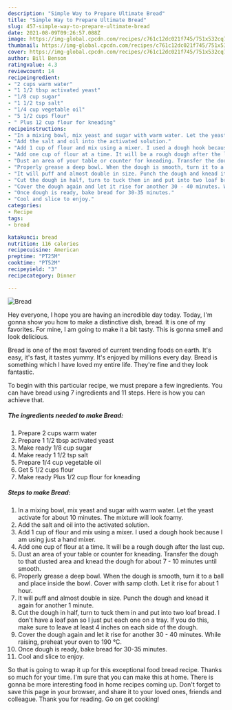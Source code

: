 ```yaml
---
description: "Simple Way to Prepare Ultimate Bread"
title: "Simple Way to Prepare Ultimate Bread"
slug: 457-simple-way-to-prepare-ultimate-bread
date: 2021-08-09T09:26:57.088Z
image: https://img-global.cpcdn.com/recipes/c761c12dc021f745/751x532cq70/bread-recipe-main-photo.jpg
thumbnail: https://img-global.cpcdn.com/recipes/c761c12dc021f745/751x532cq70/bread-recipe-main-photo.jpg
cover: https://img-global.cpcdn.com/recipes/c761c12dc021f745/751x532cq70/bread-recipe-main-photo.jpg
author: Bill Benson
ratingvalue: 4.3
reviewcount: 14
recipeingredient:
- "2 cups warm water"
- "1 1/2 tbsp activated yeast"
- "1/8 cup sugar"
- "1 1/2 tsp salt"
- "1/4 cup vegetable oil"
- "5 1/2 cups flour"
- " Plus 12 cup flour for kneading"
recipeinstructions:
- "In a mixing bowl, mix yeast and sugar with warm water. Let the yeast activate for about 10 minutes. The mixture will look foamy."
- "Add the salt and oil into the activated solution."
- "Add 1 cup of flour and mix using a mixer. I used a dough hook because I am using just a hand mixer."
- "Add one cup of flour at a time. It will be a rough dough after the last cup."
- "Dust an area of your table or counter for kneading. Transfer the dough to that dusted area and knead the dough for about 7 - 10 minutes until smooth."
- "Properly grease a deep bowl. When the dough is smooth, turn it to a ball and place inside the bowl. Cover with samp cloth. Let it rise for about 1 hour."
- "It will puff and almost double in size. Punch the dough and knead it again for another 1 minute."
- "Cut the dough in half, turn to tuck them in and put into two loaf bread. I don&#39;t have a loaf pan so I just put each one on a tray. If you do this, make sure to leave at least 4 inches on each side of the dough."
- "Cover the dough again and let it rise for another 30 - 40 minutes. While raising, preheat your oven to 190 °C."
- "Once dough is ready, bake bread for 30-35 minutes."
- "Cool and slice to enjoy."
categories:
- Recipe
tags:
- bread

katakunci: bread 
nutrition: 116 calories
recipecuisine: American
preptime: "PT25M"
cooktime: "PT52M"
recipeyield: "3"
recipecategory: Dinner

---
```



![Bread](https://img-global.cpcdn.com/recipes/c761c12dc021f745/751x532cq70/bread-recipe-main-photo.jpg)

Hey everyone, I hope you are having an incredible day today. Today, I'm gonna show you how to make a distinctive dish, bread. It is one of my favorites. For mine, I am going to make it a bit tasty. This is gonna smell and look delicious.



Bread is one of the most favored of current trending foods on earth. It's easy, it's fast, it tastes yummy. It's enjoyed by millions every day. Bread is something which I have loved my entire life. They're fine and they look fantastic.


To begin with this particular recipe, we must prepare a few ingredients. You can have bread using 7 ingredients and 11 steps. Here is how you can achieve that.

<!--inarticleads1-->

##### The ingredients needed to make Bread:

1. Prepare 2 cups warm water
1. Prepare 1 1/2 tbsp activated yeast
1. Make ready 1/8 cup sugar
1. Make ready 1 1/2 tsp salt
1. Prepare 1/4 cup vegetable oil
1. Get 5 1/2 cups flour
1. Make ready  Plus 1/2 cup flour for kneading




<!--inarticleads2-->

##### Steps to make Bread:

1. In a mixing bowl, mix yeast and sugar with warm water. Let the yeast activate for about 10 minutes. The mixture will look foamy.
1. Add the salt and oil into the activated solution.
1. Add 1 cup of flour and mix using a mixer. I used a dough hook because I am using just a hand mixer.
1. Add one cup of flour at a time. It will be a rough dough after the last cup.
1. Dust an area of your table or counter for kneading. Transfer the dough to that dusted area and knead the dough for about 7 - 10 minutes until smooth.
1. Properly grease a deep bowl. When the dough is smooth, turn it to a ball and place inside the bowl. Cover with samp cloth. Let it rise for about 1 hour.
1. It will puff and almost double in size. Punch the dough and knead it again for another 1 minute.
1. Cut the dough in half, turn to tuck them in and put into two loaf bread. I don&#39;t have a loaf pan so I just put each one on a tray. If you do this, make sure to leave at least 4 inches on each side of the dough.
1. Cover the dough again and let it rise for another 30 - 40 minutes. While raising, preheat your oven to 190 °C.
1. Once dough is ready, bake bread for 30-35 minutes.
1. Cool and slice to enjoy.




So that is going to wrap it up for this exceptional food bread recipe. Thanks so much for your time. I'm sure that you can make this at home. There is gonna be more interesting food in home recipes coming up. Don't forget to save this page in your browser, and share it to your loved ones, friends and colleague. Thank you for reading. Go on get cooking!
